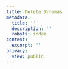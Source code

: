 ```yaml
---
title: Delete Schemas
metadata:
  title: ''
  description: ''
  robots: index
content:
  excerpt: ''
privacy:
  view: public
---
```


